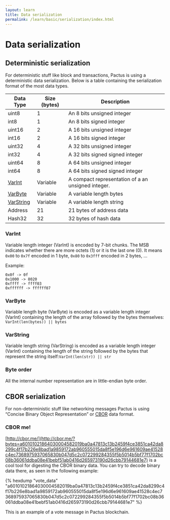 ```yaml
---
layout: learn
title: Data serialization
permalink: /learn/basic/serialization/index.html
---
```


# Data serialization

## Deterministic serialization

For deterministic stuff like block and transactions, Pactus is using a deterministic data
serialization. Below is a table containing the serialization format of the most data types.

| **Data Type**           | **Size (bytes)** | **Description**                                    |
| ----------------------- | ---------------- | -------------------------------------------------- |
| uint8                   | 1                | An 8 bits unsigned integer                         |
| int8                    | 1                | An 8 bits signed integer                           |
| uint16                  | 2                | A 16 bits unsigned integer                         |
| int16                   | 2                | A 16 bits signed integer                           |
| uint32                  | 4                | A 32 bits unsigned integer                         |
| int32                   | 4                | A 32 bits signed signed integer                    |
| uint64                  | 8                | A 64 bits unsigned integer                         |
| int64                   | 8                | A 64 bits signed signed integer                    |
| [VarInt](#varint)       | Variable         | A compact representation of a an unsigned integer. |
| [VarByte](#varbyte)     | Variable         | A variable length bytes                            |
| [VarString](#varstring) | Variable         | A variable length string                           |
| Address                 | 21               | 21 bytes of address data                           |
| Hash32                  | 32               | 32 bytes of hash data                              |

### VarInt

Variable length integer (VarInt) is encoded by 7-bit chunks. The MSB indicates whether there are
more octets (1) or it is the last one (0). It means `0x00` to `0x7f` encoded in 1 byte, `0x80` to
`0x3fff` encoded in 2 bytes, ...

Example:

```
0x0f -> 0f
0x1000 -> 8020
0xffff -> ffff03
0xffffff -> ffffff07
```

### VarByte

Variable length byte (VarByte) is encoded as a variable length integer (VarInt) containing the
length of the array followed by the bytes themselves: `VarInt(len(bytes)) || bytes`

### VarString

Variable length string (VarString) is encoded as a variable length integer (VarInt) containing the
length of the string followed by the bytes that represent the string
itself:`VarInt(len(str)) || str`

### Byte order

All the internal number representation are in little-endian byte order.

## CBOR serialization

For non-deterministic stuff like networking messages Pactus is using “Concise Binary Object
Representation” or [CBOR](https://tools.ietf.org/html/rfc7049) data format.

### CBOR me!

[http://cbor.me/](http://cbor.me/?bytes=a60101021864030004582019ba0a47813c13b2459f4ce3851ca42da8299c4f17b226e8bad1a9859172ab960555015da8f5e196d6e961609ae41528c4ec7368975937065830b047d5c2c072299284355f5b5014b5bf77f1702bc08b36061ddba08e41bebf51ab0416d265973190d26cbb79144681e7)
is a cool tool for digesting the CBOR binary data. You can try to decode binary data there, as seen
in the following example:

{% hexdump "vote_data" "a60101021864030004582019ba0a47813c13b2459f4ce3851ca42da8299c4f17b226e8bad1a9859172ab960555015da8f5e196d6e961609ae41528c4ec7368975937065830b047d5c2c072299284355f5b5014b5bf77f1702bc08b36061ddba08e41bebf51ab0416d265973190d26cbb79144681e7" %}

This is an example of a vote message in Pactus blockchain.
